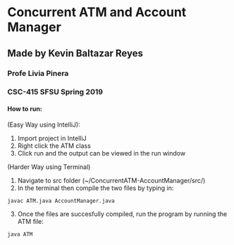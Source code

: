 # Concurrent ATM and Account Manager
## Made by Kevin Baltazar Reyes
### Profe Livia Pinera
### CSC-415 SFSU Spring 2019

#### How to run:
(Easy Way using IntelliJ):
1. Import project in IntelliJ
2. Right click the ATM class
3. Click run and the output can be viewed in the run window

(Harder Way using Terminal)
1. Navigate to src folder (~/ConcurrentATM-AccountManager/src/)
2. In the terminal then compile the two files by typing in:
```
javac ATM.java AccountManager.java
```

3. Once the files are succesfully compiled, run the program by running the ATM file:

```
java ATM
```